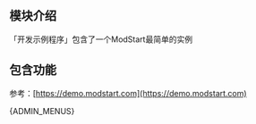
## 模块介绍

「开发示例程序」包含了一个ModStart最简单的实例

## 包含功能

参考：[https://demo.modstart.com](https://demo.modstart.com)

{ADMIN_MENUS}

